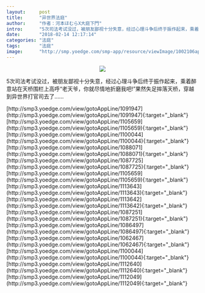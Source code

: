 ```yaml
---
layout:     post
title:      "异世界法庭"
author:     "作者：河本ほむらX大庭下門"
intro:      "5次司法考试没过，被朋友鄙视十分失意，经过心理斗争后终于振作起来，乘着醉意站在天桥围栏上高呼“老天爷，你就尽情地折磨我吧!”果然失足摔落天桥，穿越到异世界打官司去了……"
date:       "2018-02-14 12:17:14"
categories: "法庭"
tags:       "法庭"
image:      "http://smp.yoedge.com/smp-app/resource/viewImage/1002106appline.png"
---
```

<div style="text-align: center">
<p><img src="http://smp.yoedge.com/smp-app/resource/viewImage/1002106appline.png"/></p>
</div>
<p class="post-meta">
<span>5次司法考试没过，被朋友鄙视十分失意，经过心理斗争后终于振作起来，乘着醉意站在天桥围栏上高呼“老天爷，你就尽情地折磨我吧!”果然失足摔落天桥，穿越到异世界打官司去了……</span>
</p>
[http://smp3.yoedge.com/view/gotoAppLine/1091947](http://smp3.yoedge.com/view/gotoAppLine/1091947){:target="_blank"}
[http://smp3.yoedge.com/view/gotoAppLine/1105659](http://smp3.yoedge.com/view/gotoAppLine/1105659){:target="_blank"}
[http://smp3.yoedge.com/view/gotoAppLine/1100044](http://smp3.yoedge.com/view/gotoAppLine/1100044){:target="_blank"}
[http://smp3.yoedge.com/view/gotoAppLine/1088071](http://smp3.yoedge.com/view/gotoAppLine/1088071){:target="_blank"}
[http://smp3.yoedge.com/view/gotoAppLine/1087725](http://smp3.yoedge.com/view/gotoAppLine/1087725){:target="_blank"}
[http://smp3.yoedge.com/view/gotoAppLine/1105659](http://smp3.yoedge.com/view/gotoAppLine/1105659){:target="_blank"}
[http://smp3.yoedge.com/view/gotoAppLine/1113643](http://smp3.yoedge.com/view/gotoAppLine/1113643){:target="_blank"}
[http://smp3.yoedge.com/view/gotoAppLine/1113642](http://smp3.yoedge.com/view/gotoAppLine/1113642){:target="_blank"}
[http://smp3.yoedge.com/view/gotoAppLine/1087251](http://smp3.yoedge.com/view/gotoAppLine/1087251){:target="_blank"}
[http://smp3.yoedge.com/view/gotoAppLine/1086497](http://smp3.yoedge.com/view/gotoAppLine/1086497){:target="_blank"}
[http://smp3.yoedge.com/view/gotoAppLine/1062467](http://smp3.yoedge.com/view/gotoAppLine/1062467){:target="_blank"}
[http://smp3.yoedge.com/view/gotoAppLine/1100044](http://smp3.yoedge.com/view/gotoAppLine/1100044){:target="_blank"}
[http://smp3.yoedge.com/view/gotoAppLine/1112640](http://smp3.yoedge.com/view/gotoAppLine/1112640){:target="_blank"}
[http://smp3.yoedge.com/view/gotoAppLine/1112049](http://smp3.yoedge.com/view/gotoAppLine/1112049){:target="_blank"}


